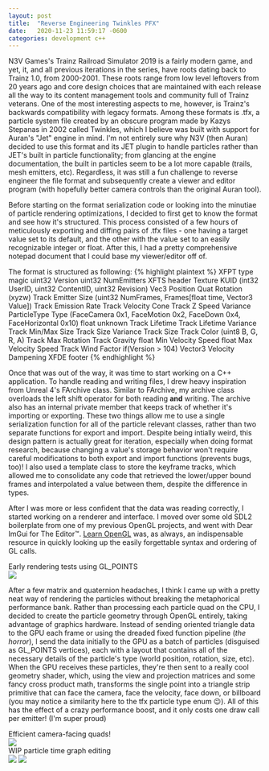 ```yaml
---
layout: post
title:  "Reverse Engineering Twinkles PFX"
date:   2020-11-23 11:59:17 -0600
categories: development c++
---
```


N3V Games's Trainz Railroad Simulator 2019 is a fairly modern game, and yet, it, and all previous iterations in the series, have roots dating back to Trainz 1.0, from 2000-2001.
These roots range from low level leftovers from 20 years ago and core design choices that are maintained with each release all the way to its content management tools and community full of Trainz veterans.
One of the most interesting aspects to me, however, is Trainz's backwards compatibility with legacy formats.
Among these formats is .tfx, a particle system file created by an obscure program made by Kazys Stepanas in 2002 called Twinkles, which I believe was built with support for Auran's "Jet" engine in mind.
I'm not entirely sure why N3V (then Auran) decided to use this format and its JET plugin to handle particles rather than JET's built in particle functionality; from glancing at the engine documentation, the built in particles seem to be a lot more capable (trails, mesh emitters, etc).
Regardless, it was still a fun challenge to reverse engineer the file format and subsequently create a viewer and editor program (with hopefully better camera controls than the original Auran tool).

Before starting on the format serialization code or looking into the minutiae of particle rendering optimizations, I decided to first get to know the format and see how it's structured.
This process consisted of a few hours of meticulously exporting and diffing pairs of .tfx files - one having a target value set to its default, and the other with the value set to an easily recognizable integer or float.
After this, I had a pretty comprehensive notepad document that I could base my viewer/editor off of.

The format is structured as following:
{% highlight plaintext %}
XFPT type magic
uint32 Version
uint32 NumEmitters
    XFTS header
    Texture KUID (int32 UserID, uint32 ContentID, uint32 Revision)
    Vec3 Position
    Quat Rotation (xyzw)
    Track<Vector3> Emitter Size (uint32 NumFrames, Frames[float time, Vector3 Value])
    Track<float> Emission Rate
    Track<Vector3> Velocity Cone
    Track<float> Z Speed Variance
    ParticleType Type (FaceCamera 0x1, FaceMotion 0x2, FaceDown 0x4, FaceHorizontal 0x10)
    float unknown
    Track<float> Lifetime
    Track<float> Lifetime Variance
    Track<Vector2> Min/Max Size
    Track<float> Size Variance
    Track<float> Size
    Track<Color> Color (uint8 B, G, R, A)
    Track<float> Max Rotation
    Track<float> Gravity
    float Min Velocity Speed
    float Max Velocity Speed
    Track<float> Wind Factor
    if(Version > 104)
        Vector3 Velocity Dampening
    XFDE footer
{% endhighlight %}

Once that was out of the way, it was time to start working on a C++ application.
To handle reading and writing files, I drew heavy inspiration from Unreal 4's FArchive class.
Similar to FArchive, my archive class overloads the left shift operator for both reading **and** writing.
The archive also has an internal private member that keeps track of whether it's importing or exporting.
These two things allow me to use a single serialization function for all of the particle relevant classes, rather than two separate functions for export and import.
Despite being intially weird, this design pattern is actually great for iteration, especially when doing format research, because changing a value's storage behavior won't require careful modifications to both export and import functions (prevents bugs, too)!
I also used a template class to store the keyframe tracks, which allowed me to consolidate any code that retrieved the lower/upper bound frames and interpolated a value between them, despite the difference in types.

After I was more or less confident that the data was reading correctly, I started working on a renderer and interface.
I moved over some old SDL2 boilerplate from one of my previous OpenGL projects, and went with Dear ImGui for The Editor&trade;.
[Learn OpenGL][learnopengl] was, as always, an indispensable resource in quickly looking up the easily forgettable syntax and ordering of GL calls.

<figcaption>Early rendering tests using GL_POINTS</figcaption>
<img src="https://i.ibb.co/6B8N9Bq/ezgif-com-gif-maker-8.gif">


After a few matrix and quaternion headaches, I think I came up with a pretty neat way of rendering the particles without breaking the metaphorical performance bank.
Rather than processing each particle quad on the CPU, I decided to create the particle geometry through OpenGL entirely, taking advantage of graphics hardware.
Instead of sending oriented triangle data to the GPU each frame or using the dreaded fixed function pipeline (*the horror*), I send the data initially to the GPU as a batch of particles (disguised as GL_POINTS vertices), each with a layout that contains all of the necessary details of the particle's type (world position, rotation, size, etc).
When the GPU receives these particles, they're then sent to a really cool geometry shader, which, using the view and projection matrices and some fancy cross product math, transforms the single point into a triangle strip primitive that can face the camera, face the velocity, face down, or billboard (you may notice a similarity here to the tfx particle type enum :wink:).
All of this has the effect of a crazy performance boost, and it only costs one draw call per emitter! (I'm super proud)

<figcaption>Efficient camera-facing quads!</figcaption>
<img src="https://i.ibb.co/qDV2r04/ezgif-com-gif-maker-9.gif">

<figcaption>WIP particle time graph editing</figcaption>
<img src="https://i.ibb.co/M87qnPW/ezgif-com-gif-maker-10.gif">


<img src="https://i.ibb.co/L0fcz7q/ezgif-com-gif-maker-11.gif">

[learnopengl]: https://learnopengl.com/
